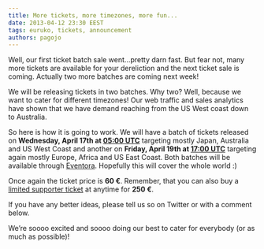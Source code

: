 ```yaml
---
title: More tickets, more timezones, more fun...
date: 2013-04-12 23:30 EEST
tags: euruko, tickets, announcement
authors: pagojo
---
```

Well, our first ticket batch sale went...pretty darn fast. But fear not, many more tickets are available for your dereliction and the next ticket sale is coming. Actually two more batches are coming next week!

We will be releasing tickets in two batches. Why two? Well, because we want to cater for different timezones! Our web traffic and sales analytics have shown that we have demand reaching from the US West coast down to Australia.

So here is how it is going to work. We will have a batch of tickets released on **Wednesday, April 17th at [05:00 UTC](http://www.timeanddate.com/worldclock/fixedtime.html?msg=EuRuKo+2013+2nd+ticket+batch%21&iso=20130417T05)** targeting mostly Japan, Australia and US West Coast and another on **Friday, April 19th at [17:00 UTC](http://www.timeanddate.com/worldclock/fixedtime.html?msg=EuRuKo+2013+3rd+ticket+batch%21&iso=20130419T17)** targeting again mostly Europe, Africa and US East Coast. Both batches will be available through [Eventora](https://www.eventora.com/en/Events/euruko-2013-athens). Hopefully this will cover the whole world :)

Once again the ticket price is **60 &euro;**. Remember, that you can also buy a [limited supporter ticket](/blog/2013-04-12-above-and-beyond/) at anytime for **250 &euro;**.

If you have any better ideas, please tell us so on Twitter or with a comment below.

We’re soooo excited and soooo doing our best to cater for everybody (or as much as possible)!
